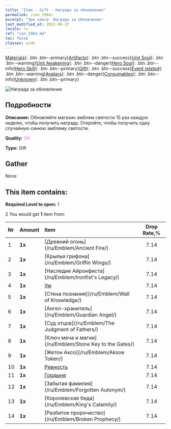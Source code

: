 ```yaml
---
title: "Item - Gift - Награда за обновление"
permalink: /con_1964/
excerpt: "Эра хаоса  Награда за обновление"
last_modified_at: 2021-04-27
locale: ru
ref: "con_1964.md"
toc: false
classes: wide
---
```

 [Materials](/ItemsRU/){: .btn .btn--primary}[Artifacts](/ItemsRU/Artifacts/){: .btn .btn--success}[Unit Soul](/ItemsRU/UnitSoul/){: .btn .btn--warning}[Unit Awakening](/ItemsRU/UnitAwakening/){: .btn .btn--danger}[Hero Soul](/ItemsRU/HeroSoul/){: .btn .btn--info}[Hero Skill](/ItemsRU/HeroSkill/){: .btn .btn--primary}[Gift](/ItemsRU/Gift/){: .btn .btn--success}[Event related](/ItemsRU/Events/){: .btn .btn--warning}[Avatars](/ItemsRU/Avatars/){: .btn .btn--danger}[Consumables](/ItemsRU/Consumables/){: .btn .btn--info}[Unknown](/ItemsRU/Unknown/){: .btn .btn--primary}

 ![Награда за обновление](/images/t/shenghui_4.png)

## Подробности
 **Описание:** Обновляйте магазин эмблем святости 15 раз каждую неделю, чтобы получить награду. Откройте, чтобы получить одну случайную синюю эмблему святости.

 **Quality:** <span style="color: #DA70D6">OK</span>

 **Type:** Gift

## Gather

  None

## This item contains:

 **Required Level to open:** 1

 2 You would get **1** item  from:

  | Nr | Amount |     Item    | Drop Rate,% |
  |:---|:-------|:------------|:---------:|
  | 1 |  **1x** | [Древний огонь](/ru/Emblem/Ancient Fire/) | 7.14 | 
  | 2 |  **1x** | [Крылья грифона](/ru/Emblem/Griffin Wings/) | 7.14 | 
  | 3 |  **1x** | [Наследие Айронфиста](/ru/Emblem/Ironfist's Legacy/) | 7.14 | 
  | 4 |  **1x** | [Ум](/ru/Emblem/Witness/) | 7.14 | 
  | 5 |  **1x** | [Стена познания](/ru/Emblem/Wall of Knowledge/) | 7.14 | 
  | 6 |  **1x** | [Ангел-хранитель](/ru/Emblem/Guardian Angel/) | 7.14 | 
  | 7 |  **1x** | [Суд отцов](/ru/Emblem/The Judgment of Fathers/) | 7.14 | 
  | 8 |  **1x** | [Ключ меча и магии](/ru/Emblem/Stone Key to the Gates/) | 7.14 | 
  | 9 |  **1x** | [Жетон Аксо](/ru/Emblem/Aksoe Token/) | 7.14 | 
  | 10 |  **1x** | [Ревность](/ru/Emblem/Jealousy/) | 7.14 | 
  | 11 |  **1x** | [Гордыня](/ru/Emblem/Arrogance/) | 7.14 | 
  | 12 |  **1x** | [Забытая фамилия](/ru/Emblem/Forgotten Autonym/) | 7.14 | 
  | 13 |  **1x** | [Королевская беда](/ru/Emblem/King's Calamity/) | 7.14 | 
  | 14 |  **1x** | [Разбитое пророчество](/ru/Emblem/Broken Prophecy/) | 7.14 | 
